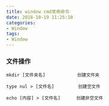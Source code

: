```yaml
---
title: window cmd常用命令
date: 2018-10-19 11:25:10
categories:
- Window
tags:
- Window
---
```

### 文件操作
```
mkdir [文件夹名]            创建文件夹

type nul > [文件名]         创建空文件

echo [内容] > [文件名]      创建非空文件
```
